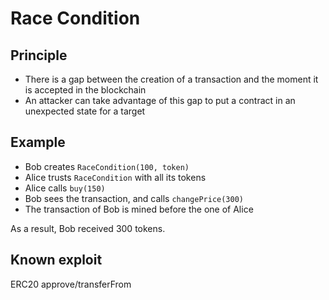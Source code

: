 # Race Condition

## Principle
- There is a gap between the creation of a transaction and the moment it is accepted in the blockchain
- An attacker can take advantage of this gap to put a contract in an unexpected state for a target

## Example
- Bob creates `RaceCondition(100, token)`
- Alice trusts `RaceCondition` with all its tokens
- Alice calls `buy(150)`
- Bob sees the transaction, and calls `changePrice(300)` 
- The transaction of Bob is mined before the one of Alice

As a result, Bob received 300 tokens.

## Known exploit
ERC20 approve/transferFrom
